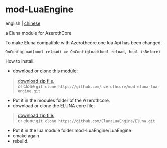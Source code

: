 # mod-LuaEngine
 english | [chinese](README_CN.md)

a Eluna module for AzerothCore

To make Eluna compatible with Azerothcore.one lua Api has been changed.
```
OnConfigLoad(bool reload) => OnConfigLoad(bool reload, bool isBefore)
```

How to install:
* download or clone this module:  
>   [download zip file.](https://github.com/azerothcore/mod-eluna-lua-engine/archive/master.zip)  
>   or clone `git clone https://github.com/azerothcore/mod-eluna-lua-engine.git`  
* Put it in the modules folder of the Azerothcore.  
* download or clone the ELUNA core file:  
>   [download zip file.](https://github.com/ElunaLuaEngine/Eluna/archive/master.zip)  
>   or clone `git clone https://github.com/ElunaLuaEngine/Eluna.git`  
* Put it in the lua module folder:mod-LuaEngine/LuaEngine  
* cmake again  
* rebuild. 
